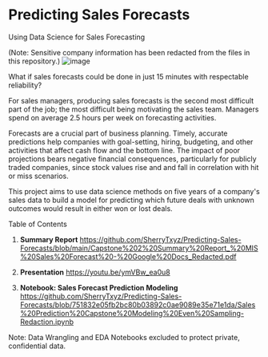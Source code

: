 # Predicting Sales Forecasts
 Using Data Science for Sales Forecasting
 
 (Note: Sensitive company information has been redacted from the files in this repository.)
![image](https://user-images.githubusercontent.com/88450425/150867746-4b052b5d-c607-41ee-b65a-f11c36a83014.png)

What if sales forecasts could be done in just 15 minutes with respectable reliability? 

For sales managers, producing sales forecasts is the second most difficult part of the job; the most difficult being motivating the sales team. Managers spend on average 2.5 hours per week on forecasting activities.

Forecasts are a crucial part of business planning. Timely, accurate predictions help companies with goal-setting, hiring, budgeting, and other activities that affect cash flow and the bottom line. The impact of poor projections bears negative financial consequences, particularly for publicly traded companies, since stock values rise and and fall in correlation with hit or miss scenarios. 

This project aims to use data science methods on five years of a company's sales data to build a model for predicting which future deals with unknown outcomes would result in either won or lost deals.

Table of Contents

1. **Summary Report** https://github.com/SherryTxyz/Predicting-Sales-Forecasts/blob/main/Capstone%202%20Summary%20Report_%20MIS%20Sales%20Forecast%20-%20Google%20Docs_Redacted.pdf

2. **Presentation** https://youtu.be/ymVBw_ea0u8

3. **Notebook: Sales Forecast Prediction Modeling**  https://github.com/SherryTxyz/Predicting-Sales-Forecasts/blob/751832e05fb2bc80b03892c0ae9089e35e71e1da/Sales%20Prediction%20Capstone%20Modeling%20Even%20Sampling-Redaction.ipynb

Note: Data Wrangling and EDA Notebooks excluded to protect private, confidential data.
